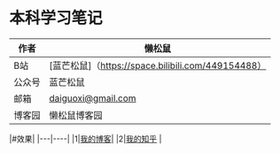# 本科学习笔记
|作者|懒松鼠|
|---|---
|B站|[蓝芒松鼠]（https://space.bilibili.com/449154488）
|公众号|蓝芒松鼠
|邮箱|daiguoxi@gmail.com
|博客园|懒松鼠博客园



|#效果|
|---|----|
|1|[我的博客](http://blog.csdn.net/guodongxiaren "悬停显示")|
|2|[我的知乎][zhihu] |



[zhihu]:https://www.zhihu.com/people/guodongxiaren "我的知乎，欢迎关注"
